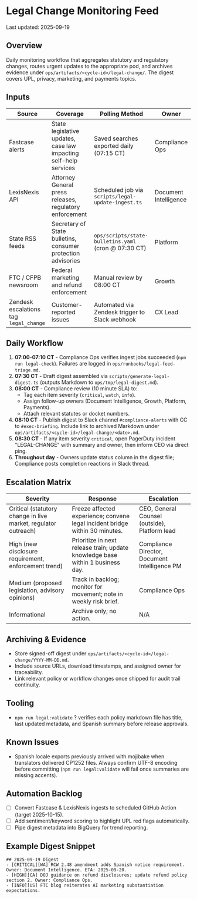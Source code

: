 # Legal Change Monitoring Feed

Last updated: 2025-09-19

## Overview
Daily monitoring workflow that aggregates statutory and regulatory changes, routes urgent updates to the appropriate pod, and archives evidence under `ops/artifacts/<cycle-id>/legal-change/`. The digest covers UPL, privacy, marketing, and payments topics.

## Inputs
| Source | Coverage | Polling Method | Owner |
| --- | --- | --- | --- |
| Fastcase alerts | State legislative updates, case law impacting self-help services | Saved searches exported daily (07:15 CT) | Compliance Ops |
| LexisNexis API | Attorney General press releases, regulatory enforcement | Scheduled job via `scripts/legal-update-ingest.ts` | Document Intelligence |
| State RSS feeds | Secretary of State bulletins, consumer protection advisories | `ops/scripts/state-bulletins.yaml` (cron @ 07:30 CT) | Platform |
| FTC / CFPB newsroom | Federal marketing and refund enforcement | Manual review by 08:00 CT | Growth |
| Zendesk escalations tag `legal_change` | Customer-reported issues | Automated via Zendesk trigger to Slack webhook | CX Lead |

## Daily Workflow
1. **07:00-07:10 CT** - Compliance Ops verifies ingest jobs succeeded (`npm run legal-check`). Failures are logged in `ops/runbooks/legal-feed-triage.md`.
2. **07:30 CT** - Draft digest assembled via `scripts/generate-legal-digest.ts` (outputs Markdown to `ops/tmp/legal-digest.md`).
3. **08:00 CT** - Compliance review (10 minute SLA) to:
   - Tag each item severity (`critical`, `watch`, `info`).
   - Assign follow-up owners (Document Intelligence, Growth, Platform, Payments).
   - Attach relevant statutes or docket numbers.
4. **08:10 CT** - Publish digest to Slack channel `#compliance-alerts` with CC to `#exec-briefing`. Include link to archived Markdown under `ops/artifacts/<cycle-id>/legal-change/<date>.md`.
5. **08:30 CT** - If any item severity `critical`, open PagerDuty incident "LEGAL-CHANGE" with summary and owner, then inform CEO via direct ping.
6. **Throughout day** - Owners update status column in the digest file; Compliance posts completion reactions in Slack thread.

## Escalation Matrix
| Severity | Response | Escalation |
| --- | --- | --- |
| Critical (statutory change in live market, regulator outreach) | Freeze affected experience; convene legal incident bridge within 30 minutes. | CEO, General Counsel (outside), Platform lead |
| High (new disclosure requirement, enforcement trend) | Prioritize in next release train; update knowledge base within 1 business day. | Compliance Director, Document Intelligence PM |
| Medium (proposed legislation, advisory opinions) | Track in backlog; monitor for movement; note in weekly risk brief. | Compliance Ops |
| Informational | Archive only; no action. | N/A |

## Archiving & Evidence
- Store signed-off digest under `ops/artifacts/<cycle-id>/legal-change/YYYY-MM-DD.md`.
- Include source URLs, download timestamps, and assigned owner for traceability.
- Link relevant policy or workflow changes once shipped for audit trail continuity.

## Tooling
- `npm run legal:validate` ? verifies each policy markdown file has title, last updated metadata, and Spanish summary before release approvals.


## Known Issues
- Spanish locale exports previously arrived with mojibake when translators delivered CP1252 files. Always confirm UTF-8 encoding before committing (`npm run legal:validate` will fail once summaries are missing accents).

## Automation Backlog
- [ ] Convert Fastcase & LexisNexis ingests to scheduled GitHub Action (target 2025-10-15).
- [ ] Add sentiment/keyword scoring to highlight UPL red flags automatically.
- [ ] Pipe digest metadata into BigQuery for trend reporting.

## Example Digest Snippet
```
## 2025-09-19 Digest
- [CRITICAL][WA] RCW 2.48 amendment adds Spanish notice requirement. Owner: Document Intelligence. ETA: 2025-09-20.
- [HIGH][CA] DOJ guidance on refund disclosures; update refund policy section 2. Owner: Compliance Ops.
- [INFO][US] FTC blog reiterates AI marketing substantiation expectations.
```
